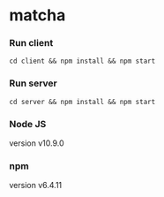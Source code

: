 # matcha

### Run client
`cd client && npm install && npm start`

### Run server
`cd server && npm install && npm start`

### Node JS
version v10.9.0

### npm
version v6.4.11
